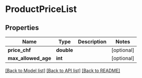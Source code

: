 # ProductPriceList

## Properties
Name | Type | Description | Notes
------------ | ------------- | ------------- | -------------
**price_chf** | **double** |  | [optional] 
**max_allowed_age** | **int** |  | [optional] 

[[Back to Model list]](../../README.md#documentation-for-models) [[Back to API list]](../../README.md#documentation-for-api-endpoints) [[Back to README]](../../README.md)

